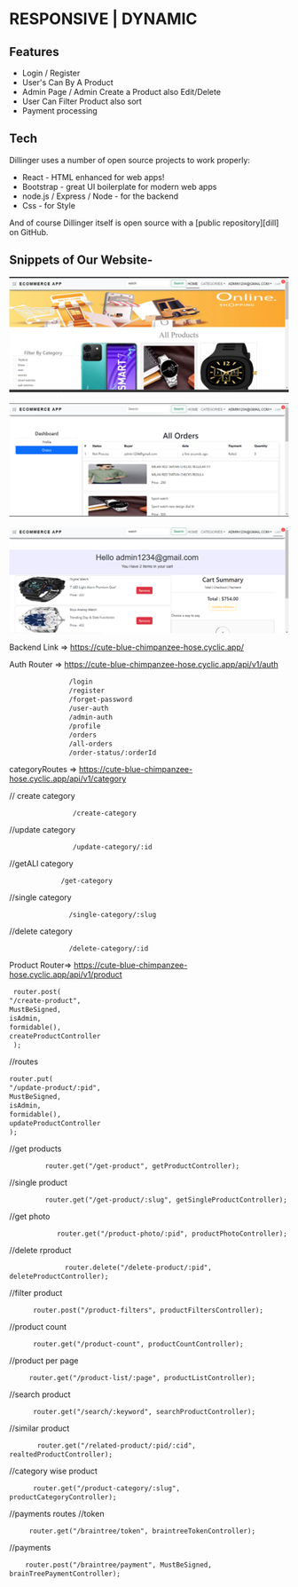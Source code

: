 # RESPONSIVE | DYNAMIC

## Features

- Login / Register
- User's Can By A Product
- Admin Page / Admin Create a Product also Edit/Delete
- User Can Filter Product also sort
- Payment processing

## Tech

Dillinger uses a number of open source projects to work properly:

- React - HTML enhanced for web apps!
- Bootstrap - great UI boilerplate for modern web apps
- node.js / Express / Node - for the backend
- Css - for Style

And of course Dillinger itself is open source with a [public repository][dill]
on GitHub.

## Snippets of Our Website-

<img  src='./client/image/homepage.png' alt='homepage' />
<br/>
<br/>
<img  src='./client/image/orderpage.png' alt='Orderpage' />
<br/>
<br/>
<img  src='./client/image/cartpage.png' alt='Cartpage' />

Backend Link => https://cute-blue-chimpanzee-hose.cyclic.app/


  Auth Router =>   https://cute-blue-chimpanzee-hose.cyclic.app/api/v1/auth
  
                   /login
                   /register
                   /forget-password
                   /user-auth
                   /admin-auth
                   /profile
                   /orders
                   /all-orders
                   /order-status/:orderId
                   
                   
  categoryRoutes => https://cute-blue-chimpanzee-hose.cyclic.app/api/v1/category
  
  // create category  
  
                    /create-category
  //update category      
  
                    /update-category/:id
  //getALl category                 
                 
                 /get-category
   //single category                
                   
                   /single-category/:slug
   //delete category                
                   
                   /delete-category/:id
                    
                    

   
 Product Router=>   https://cute-blue-chimpanzee-hose.cyclic.app/api/v1/product


     router.post(
    "/create-product",
    MustBeSigned,
    isAdmin,
    formidable(),
    createProductController
     );
//routes
         
    router.put(
    "/update-product/:pid",
    MustBeSigned,
    isAdmin,
    formidable(),
    updateProductController
    );   
   
//get products
             
             router.get("/get-product", getProductController);

//single product

             router.get("/get-product/:slug", getSingleProductController);

//get photo
                
                router.get("/product-photo/:pid", productPhotoController);

//delete rproduct

                  router.delete("/delete-product/:pid", deleteProductController);

//filter product


          router.post("/product-filters", productFiltersController);

//product count
                     
          router.get("/product-count", productCountController);

//product per page
               
         router.get("/product-list/:page", productListController);

//search product

          router.get("/search/:keyword", searchProductController);

//similar product
           
           router.get("/related-product/:pid/:cid", realtedProductController);

//category wise product

          router.get("/product-category/:slug", productCategoryController);

//payments routes
//token
         
         router.get("/braintree/token", braintreeTokenController);

//payments

        router.post("/braintree/payment", MustBeSigned, brainTreePaymentController);


